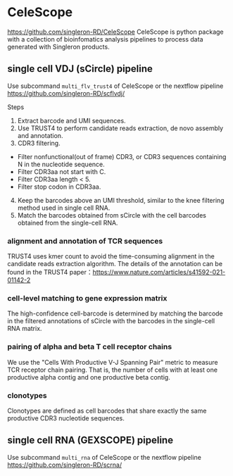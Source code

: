 # CeleScope
https://github.com/singleron-RD/CeleScope
CeleScope is python package with a collection of bioinfomatics analysis pipelines to process data generated with Singleron products.

## single cell VDJ (sCircle) pipeline 
Use subcommand `multi_flv_trust4` of CeleScope or the nextflow pipeline
https://github.com/singleron-RD/scflvdj/

Steps
1. Extract barcode and UMI sequences.
2. Use TRUST4 to perform candidate reads extraction, de novo assembly and annotation.
3. CDR3 filtering.
- Filter nonfunctional(out of frame) CDR3, or CDR3 sequences containing N in the nucleotide sequence.
- Filter CDR3aa not start with C.
- Filter CDR3aa length < 5.
- Filter stop codon in CDR3aa.
  
4. Keep the barcodes above an UMI threshold, similar to the knee filtering method used in single cell RNA.
5. Match the barcodes obtained from sCircle with the cell barcodes obtained from the single-cell RNA.

### alignment and annotation of TCR sequences
TRUST4 uses kmer count to avoid the time-consuming alignment in the candidate reads extraction algorithm. 
The details of the annotation can be found in the TRUST4 paper：https://www.nature.com/articles/s41592-021-01142-2

### cell-level matching to gene expression matrix
The high-confidence cell-barcode is determined by matching the barcode in the filtered annotations of sCircle with the barcodes in the single-cell RNA matrix.

### pairing of alpha and beta T cell receptor chains
We use the "Cells With Productive V-J Spanning Pair" metric to measure TCR receptor chain pairing. That is, the number of cells with at least one productive alpha contig and one productive beta contig.

### clonotypes
Clonotypes are defined as cell barcodes that share exactly the same productive CDR3 nucleotide sequences.

## single cell RNA (GEXSCOPE) pipeline 
Use subcommand `multi_rna` of CeleScope or the nextflow pipeline
https://github.com/singleron-RD/scrna/
